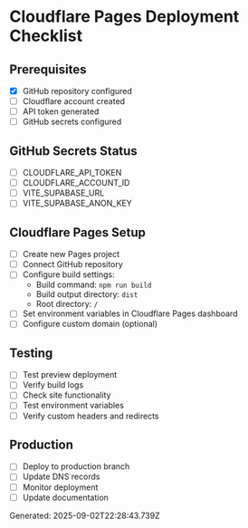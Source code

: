 # Cloudflare Pages Deployment Checklist

## Prerequisites
- [x] GitHub repository configured
- [ ] Cloudflare account created
- [ ] API token generated
- [ ] GitHub secrets configured

## GitHub Secrets Status
- [ ] CLOUDFLARE_API_TOKEN
- [ ] CLOUDFLARE_ACCOUNT_ID
- [ ] VITE_SUPABASE_URL
- [ ] VITE_SUPABASE_ANON_KEY

## Cloudflare Pages Setup
- [ ] Create new Pages project
- [ ] Connect GitHub repository
- [ ] Configure build settings:
  - Build command: `npm run build`
  - Build output directory: `dist`
  - Root directory: `/`
- [ ] Set environment variables in Cloudflare Pages dashboard
- [ ] Configure custom domain (optional)

## Testing
- [ ] Test preview deployment
- [ ] Verify build logs
- [ ] Check site functionality
- [ ] Test environment variables
- [ ] Verify custom headers and redirects

## Production
- [ ] Deploy to production branch
- [ ] Update DNS records
- [ ] Monitor deployment
- [ ] Update documentation

Generated: 2025-09-02T22:28:43.739Z
